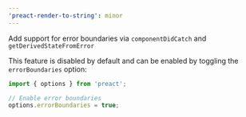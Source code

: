 ```yaml
---
'preact-render-to-string': minor
---
```


Add support for error boundaries via `componentDidCatch` and `getDerivedStateFromError`

This feature is disabled by default and can be enabled by toggling the `errorBoundaries` option:

```js
import { options } from 'preact';

// Enable error boundaries
options.errorBoundaries = true;
```
